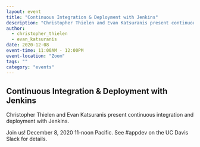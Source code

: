```yaml
---
layout: event
title: "Continuous Integration & Deployment with Jenkins"
description: "Christopher Thielen and Evan Katsuranis present continuous integration and deployment with Jenkins."
author:
  - christopher_thielen
  - evan_katsuranis
date: 2020-12-08
event-time: 11:00AM - 12:00PM
event-location: "Zoom"
tags: ""
category: "events"
---
```


## Continuous Integration & Deployment with Jenkins

Christopher Thielen and Evan Katsuranis present continuous integration and deployment with Jenkins.

Join us! December 8, 2020 11-noon Pacific. See #appdev on the UC Davis Slack for details.

<!--Slides: [PDF]({{ site.baseurl }}/media/meetings/29/azure-devops.pdf) -->

<!--Video:

<iframe id="kaltura_player" src="https://cdnapisec.kaltura.com/p/1770401/sp/177040100/embedIframeJs/uiconf_id/29032722/partner_id/1770401?iframeembed=true&playerId=kaltura_player&entry_id=1_87gn4xf1&flashvars[mediaProtocol]=rtmp&amp;flashvars[streamerType]=rtmp&amp;flashvars[streamerUrl]=rtmp://www.kaltura.com:1935&amp;flashvars[rtmpFlavors]=1&amp;flashvars[localizationCode]=en&amp;flashvars[leadWithHTML5]=true&amp;flashvars[sideBarContainer.plugin]=true&amp;flashvars[sideBarContainer.position]=left&amp;flashvars[sideBarContainer.clickToClose]=true&amp;flashvars[chapters.plugin]=true&amp;flashvars[chapters.layout]=vertical&amp;flashvars[chapters.thumbnailRotator]=false&amp;flashvars[streamSelector.plugin]=true&amp;flashvars[EmbedPlayer.SpinnerTarget]=videoHolder&amp;flashvars[dualScreen.plugin]=true&amp;flashvars[Kaltura.addCrossoriginToIframe]=true&amp;&wid=1_x40bab0o" width="608" height="402" allowfullscreen webkitallowfullscreen mozAllowFullScreen allow="autoplay *; fullscreen *; encrypted-media *" sandbox="allow-forms allow-same-origin allow-scripts allow-top-navigation allow-pointer-lock allow-popups allow-modals allow-orientation-lock allow-popups-to-escape-sandbox allow-presentation allow-top-navigation-by-user-activation" frameborder="0" title="Kaltura Player"></iframe>

# Miscellaneous

There were **26 individuals attending online**.-->
